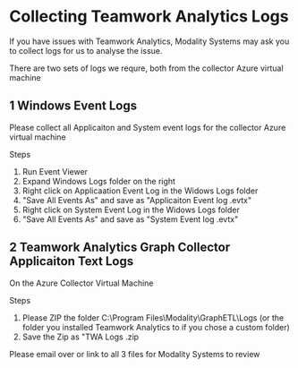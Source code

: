 
# Collecting Teamwork Analytics Logs

If you have issues with Teamwork Analytics, Modality Systems may ask you to collect logs for us to analyse the issue.

There are two sets of logs we requre, both from the collector Azure virtual machine

## 1 Windows Event Logs

Please collect all Applicaiton and System event logs for the collector Azure virtual machine

Steps
  1. Run Event Viewer
  2. Expand Windows Logs folder on the right
  3. Right click on Applicaation Event Log in the Widows Logs folder
  4. "Save All Events As" and save as "Applicaiton Event log <CustomerName> <date>.evtx"
  6. Right click on System Event Log in the Widows Logs folder
  7. "Save All Events As" and save as "System Event log <CustomerName> <date>.evtx"
  
 ## 2 Teamwork Analytics Graph Collector Applicaiton Text Logs

On the Azure Collector Virtual Machine

Steps
  1. Please ZIP the folder C:\Program Files\Modality\GraphETL\Logs (or the folder you installed Teamwork Analytics to if you chose a custom folder)
  2. Save the Zip as "TWA Logs <CustomerName> <Date>.zip
  
 Please email over or link to all 3 files for Modality Systems to review

